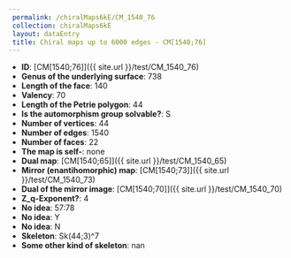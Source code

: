 ```yaml
--- 
 permalink: /chiralMaps6kE/CM_1540_76 
 collection: chiralMaps6kE
 layout: dataEntry
 title: Chiral maps up to 6000 edges - CM[1540;76]
---
```


- **ID**: [CM[1540;76]]({{ site.url }}/test/CM_1540_76)
- **Genus of the underlying surface**: 738
- **Length of the face**: 140
- **Valency**: 70
- **Length of the Petrie polygon**: 44
- **Is the automorphism group solvable?**: S
- **Number of vertices**: 44
- **Number of edges**: 1540
- **Number of faces**: 22
- **The map is self-**: none
- **Dual map**: [CM[1540;65]]({{ site.url }}/test/CM_1540_65)
- **Mirror (enantihomorphic) map**: [CM[1540;73]]({{ site.url }}/test/CM_1540_73)
- **Dual of the mirror image**: [CM[1540;70]]({{ site.url }}/test/CM_1540_70)
- **Z_q-Exponent?**: 4
- **No idea**:  57:78
- **No idea**: Y
- **No idea**: N
- **Skeleton**: Sk(44;3)^7
- **Some other kind of skeleton**: nan
